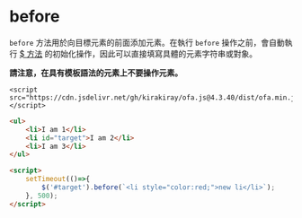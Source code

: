 # before

`before` 方法用於向目標元素的前面添加元素。在執行 `before` 操作之前，會自動執行 [$ 方法](../instance/dollar.md) 的初始化操作，因此可以直接填寫具體的元素字符串或對象。

**請注意，在具有模板語法的元素上不要操作元素。**

<html-viewer>

```
<script src="https://cdn.jsdelivr.net/gh/kirakiray/ofa.js@4.3.40/dist/ofa.min.js"></script>
```

```html
<ul>
    <li>I am 1</li>
    <li id="target">I am 2</li>
    <li>I am 3</li>
</ul>

<script>
    setTimeout(()=>{
        $('#target').before(`<li style="color:red;">new li</li>`);
    }, 500);
</script>
```

</html-viewer>